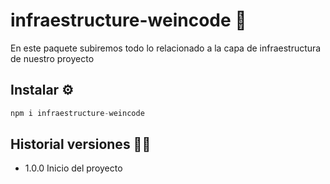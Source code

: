 # infraestructure-weincode 🚀

En este paquete subiremos todo lo relacionado a la capa de infraestructura de nuestro proyecto
## Instalar ⚙
```s
npm i infraestructure-weincode
```

## Historial versiones 🌳🍎
* 1.0.0 Inicio del proyecto
